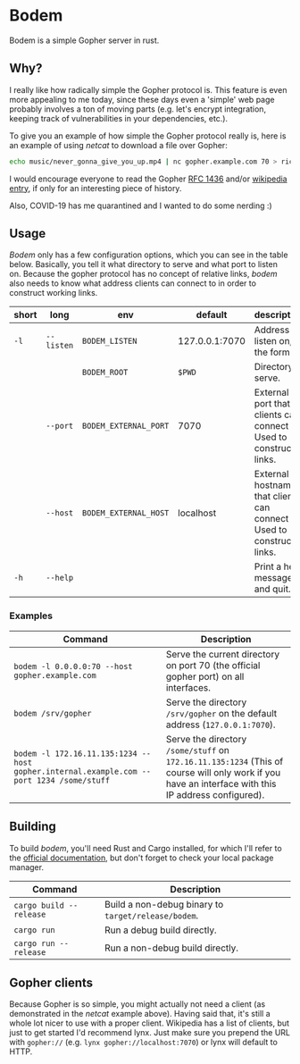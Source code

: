 # Bodem

Bodem is a simple Gopher server in rust.

## Why?

I really like how radically simple the Gopher protocol is. This feature is even
more appealing to me today, since these days even a 'simple' web page probably
involves a ton of moving parts (e.g. let's encrypt integration, keeping track of
vulnerabilities in your dependencies, etc.).

To give you an example of how simple the Gopher protocol really is, here is an
example of using *netcat* to download a file over Gopher:

```sh
echo music/never_gonna_give_you_up.mp4 | nc gopher.example.com 70 > rickroll.mp4
```

I would encourage everyone to read the Gopher [RFC
1436](https://tools.ietf.org/html/rfc1436) and/or [wikipedia
entry](https://en.wikipedia.org/wiki/Gopher_(protocol)), if only for an
interesting piece of history.

Also, COVID-19 has me quarantined and I wanted to do some nerding :)

## Usage

*Bodem* only has a few configuration options, which you can see in the table
below. Basically, you tell it what directory to serve and what port to listen
on. Because the gopher protocol has no concept of relative links, *bodem* also
needs to know what address clients can connect to in order to construct working
links.

| short | long | env | default | description |
|---|---|---|---|---|
|`-l`|`--listen`|`BODEM_LISTEN`|127.0.0.1:7070|Address to listen on, in the form *<ip>:<port>*.|
|||`BODEM_ROOT`|`$PWD`|Directory to serve. |
||`--port`|`BODEM_EXTERNAL_PORT`|7070|External port that clients can connect to. Used to construct links.|
||`--host`|`BODEM_EXTERNAL_HOST`|localhost|External hostname that clients can connect to. Used to construct links. |
|`-h`|`--help`|||Print a help message and quit.|

### Examples

| Command | Description |
|---------|-------------|
|`bodem -l 0.0.0.0:70 --host gopher.example.com` | Serve the current directory on port 70 (the official gopher port) on all interfaces. |
|`bodem /srv/gopher` | Serve the directory `/srv/gopher` on the default address (`127.0.0.1:7070`). |
|`bodem -l 172.16.11.135:1234 --host gopher.internal.example.com --port 1234 /some/stuff` | Serve the directory `/some/stuff` on `172.16.11.135:1234` (This of course will only work if you have an interface with this IP address configured). |

## Building

To build *bodem*, you'll need Rust and Cargo installed, for which I'll refer to
the [official documentation](https://www.rust-lang.org/tools/install), but
don't forget to check your local package manager.

| Command | Description |
|---------|-------------|
|`cargo build --release` | Build a non-debug binary to `target/release/bodem`. |
|`cargo run` | Run a debug build directly. |
|`cargo run --release` | Run a non-debug build directly. |

## Gopher clients

Because Gopher is so simple, you might actually not need a client (as
demonstrated in the *netcat* example above). Having said that, it's still a
whole lot nicer to use with a proper client. Wikipedia has a list of clients,
but just to get started I'd recommend lynx. Just make sure you prepend the URL
with `gopher://` (e.g. `lynx gopher://localhost:7070`) or lynx will default to
HTTP.

